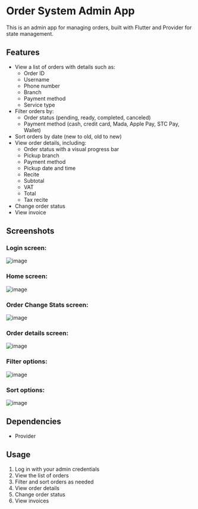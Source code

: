 # Order System Admin App

This is an admin app for managing orders, built with Flutter and Provider for state management.

## Features

* View a list of orders with details such as:
    * Order ID
    * Username
    * Phone number
    * Branch
    * Payment method
    * Service type
* Filter orders by:
    * Order status (pending, ready, completed, canceled)
    * Payment method (cash, credit card, Mada, Apple Pay, STC Pay, Wallet)
* Sort orders by date (new to old, old to new)
* View order details, including:
    * Order status with a visual progress bar
    * Pickup branch
    * Payment method
    * Pickup date and time
    * Recite
    * Subtotal
    * VAT
    * Total
    * Tax recite
* Change order status
* View invoice

## Screenshots

### Login screen: 
![image](images/orderSystemAdminAppLoginScreen.png)
### Home screen: 
![image](images/orderSystemAdminAppHomeScreen.png)
### Order Change Stats screen:
 ![image](images/orderSystemAdminAppChangeStatusDialogScreen.png)
### Order details screen: 
![image](images/orderSystemAdminAppOrderDetailsScreen.png)
### Filter options:
 ![image](images/orderSystemAdminAppFilter.png)
### Sort options: 
![image](images/orderSystemAdminAppSortby.png)

## Dependencies
* Provider

## Usage

1. Log in with your admin credentials
2. View the list of orders
3. Filter and sort orders as needed
4. View order details
5. Change order status
6. View invoices
